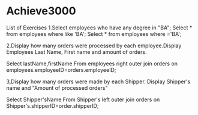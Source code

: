 # Achieve3000
List of Exercises
1.Select employees who have any degree in "BA";
Select * from employees where <ColumnName> like 'BA';
Select * from employees where <ColumnName> ='BA';

2.Display how many orders were processed by each employee.Display Employees Last Name, First name and amount of orders.

Select lastName,firstName
From employees right outer join orders on employees.employeeID=orders.employeeID;

3,Display how many orders were made by each Shipper. Display Shipper's name and "Amount of processed orders"

Select Shipper'sName
From Shipper's left outer join orders on Shipper's.shipperID=order.shipperID;
